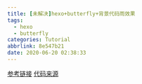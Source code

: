```yaml
---
title: [未解决]hexo+butterfly+背景代码雨效果
tags:
  - hexo
  - butterfly
categories: Tutorial
abbrlink: 8e547b21
date: 2020-06-20 02:38:33
---
```


[参考链接](https://www.itrhx.com/2018/08/27/A04-Hexo-blog-topic-personalization/)
[代码来源](http://www.lxl8800.cn/Main/Resource)

